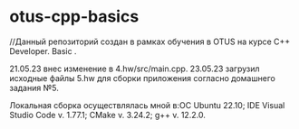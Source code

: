 # otus-cpp-basics
//Данный репозиторий создан в рамках обучения в OTUS  на курсе C++ Developer. Basic .

21.05.23 внес изменение в 4.hw/src/main.cpp. 
23.05.23 загрузил исходные файлы 5.hw для сборки приложения согласно домашнего задания №5. 

Локальная сборка осуществлялась мной в:ОС Ubuntu 22.10; IDE Visual Studio Code v. 1.77.1; CMake v. 3.24.2; g++ v. 12.2.0.
